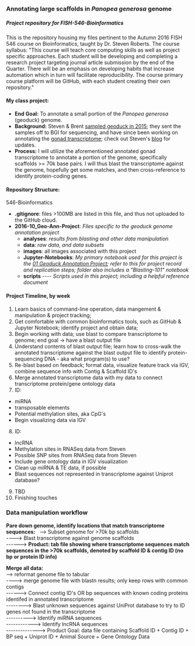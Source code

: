 ### Annotating large scaffolds in _Panopea generosa_ genome
##### Project repository for FISH-546-Bioinformatics
This is the repository housing my files pertinent to the Autumn 2016 FISH 546 course on Bioinformatics, taught by Dr. Steven Roberts.  The course syllabus: 
  "This course will teach core computing skills as well as project specific approaches. Each student will be developing and completing a research project targeting journal article submission by the end of the Quarter. There will be an emphasis on developing habits that increase automation which in turn will facilitate reproducibility. The course primary course platform will be GitHub, with each student creating their own repository."

#### My class project:
* **End Goal:** To annotate a small portion of the _Panopea generosa_ (geoduck) genome.  
* **Background:** Steven & Brent [sampled geoduck in 2015](http://onsnetwork.org/halfshell/2015/08/11/big-day-big-clam/); they sent the samples off to BGI for sequencing, and have since been working on annotating the [gonad transcriptome](http://onsnetwork.org/halfshell/2015/07/09/first-look-at-geoduck-transcriptome/); check out Steven's [blog](http://onsnetwork.org/halfshell/category/panopea-generosa/) for updates.  
* **Process:** I will utilize the aforementioned annotated gonad transcriptome to annotate a portion of the genome, specifically scaffolds >= 70k base pairs. I will thus blast the transcriptome against the genome, hopefully get some matches, and then cross-reference to identify protein-coding genes. 

#### Repository Structure:  
546-Bioinformatics  
* **.gitignore**: files >100MB are listed in this file, and thus not uploaded to the GitHub cloud.
* **2016-10_Geo-Ann-Project**: _Files specific to the geoduck genome annotation project_  
  * **analyses**:  _results from blasting and other data manipulation_
  * **data**: _raw data, and data subsets_
  * **images**: all images associated with this project
  * **Jupyter-Notebooks**: _My primary notebook used for this project is the [01 Geoduck Annotation Project](https://github.com/laurahspencer/546-Bioinformatics/blob/master/2016-10_Geo-Ann-Project/Jupyter-Notebooks/Geoduck%20Annotation%20Project.ipynb); refer to this for project record and replication steps; folder also includes a "Blasting-101" notebook_
  * **scripts**               ---- _Scripts used in this project; including a helpful reference document_

#### Project Timeline, by week #  

1. Learn basics of command-line operation, data mangement & manipulation & project tracking;  
2. Get comfortable with common bioinformatics tools, such as GitHub & Jupyter Notebook; identify project and obtain data;
3. Begin working with data; use blast to compare transcriptome to genome; end goal -> have a blast output file
4. Understand contents of blast output file; learn how to cross-walk the annotated transcriptome against the blast output file to identify protein-sequencing DNA - aka what program(s) to use? 
5. Re-blast based on feedback; format data, visualize feature track via IGV, combine sequence info with Contig & Scaffold ID's
6. Merge annotated transcriptome data with my data to connect transcriptome protein/gene ontology data 
7. ID:  
  * miRNA
  * transposable elements
  * Potential methylation sites, aka CpG's
  * Begin visualizing data via IGV
8. ID: 
  * lncRNA
  * Methylation sites in RNASeq data from Steven 
  * Possible SNP sites from RNASeq data from Steven
  * Include gene ontology data in IGV visualization
  * Clean up miRNA & TE data, if possible
  * Blast sequences not represented in transcriptome against Uniprot database?
9. TBD  
10. Finishing touches

### Data manipulation workflow

**Pare down genome, identify locations that match transcriptome sequences:**  
--> Subset genome for >70k bp scaffolds  
----> Blast transcriptome against genome scaffolds  
------> **Product: tab file showing where transcriptome sequences match sequences in the >70k scaffolds, denoted by scaffold ID &     contig ID (no bp or protein ID info)**

**Merge all data:**  
--> reformat genome file to tabular  
----> merge genome file with blastn results; only keep rows with common contigs  
------> Connect contig ID's OR bp sequences with known coding proteins identifed in annotated transcriptome   
--------> Blast unknown sequences against UniProt database to try to ID genes not found in the transcriptome  
----------> Identify miRNA sequences  
------------> Identify lncRNA sequences   
--------------> Product Goal: data file containing Scaffold ID +  Contig ID + BP seq + Uniprot ID + Animal Source + Gene Ontology Data
